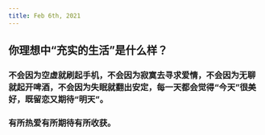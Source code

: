 ```yaml
---
title: Feb 6th, 2021
---
```


## 你理想中“充实的生活”是什么样？
### 不会因为空虚就刷起手机，不会因为寂寞去寻求爱情，不会因为无聊就起开啤酒，不会因为失眠就翻出安定，每一天都会觉得“今天”很美好，既留恋又期待“明天”。
### 有所热爱有所期待有所收获。
###
